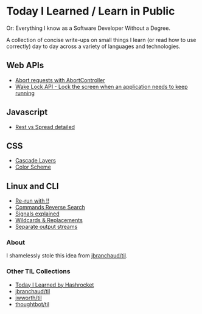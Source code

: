 # Today I Learned / Learn in Public
Or: Everything I know as a Software Developer Without a Degree.

A collection of concise write-ups on small things I learn (or read how to use correctly) day to day across a variety of languages and technologies.

## Web APIs

- [Abort requests with AbortController](web/abort-controller.md)
- [Wake Lock API - Lock the screen when an application needs to keep running](web/wake-lock.md)

## Javascript

- [Rest vs Spread detailed](javascript/triple-dots.md)

## CSS

- [Cascade Layers](css/cascade-layers.md)
- [Color Scheme](css/color-scheme.md)

## Linux and CLI

- [Re-run with !!](linux-and-cli/bang-bang.md)
- [Commands Reverse Search](linux-and-cli/reverse-search.md)
- [Signals explained](linux-and-cli/signals.md)
- [Wildcards & Replacements](linux-and-cli/wildcards-replacements.md)
- [Separate output streams](linux-and-cli/output-streams.md)

### About

I shamelessly stole this idea from
[jbranchaud/til](https://github.com/jbranchaud/til).

### Other TIL Collections

- [Today I Learned by Hashrocket](https://til.hashrocket.com)
- [jbranchaud/til](https://github.com/jbranchaud/til)
- [jwworth/til](https://github.com/jwworth/til)
- [thoughtbot/til](https://github.com/thoughtbot/til)

